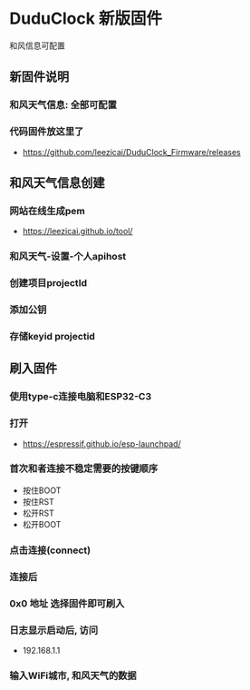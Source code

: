 # DuduClock 新版固件
  和风信息可配置

## 新固件说明

### 和风天气信息: 全部可配置

### 代码固件放这里了
- https://github.com/leezicai/DuduClock_Firmware/releases

## 和风天气信息创建

### 网站在线生成pem
- https://leezicai.github.io/tool/

### 和风天气-设置-个人apihost

### 创建项目projectId

### 添加公钥

### 存储keyid projectid 

## 刷入固件

### 使用type-c连接电脑和ESP32-C3

### 打开
- https://espressif.github.io/esp-launchpad/

### 首次和者连接不稳定需要的按键顺序
- 按住BOOT
- 按住RST
- 松开RST
- 松开BOOT

### 点击连接(connect)

### 连接后

### 0x0 地址 选择固件即可刷入

### 日志显示启动后, 访问
- 192.168.1.1

### 输入WiFi城市, 和风天气的数据
